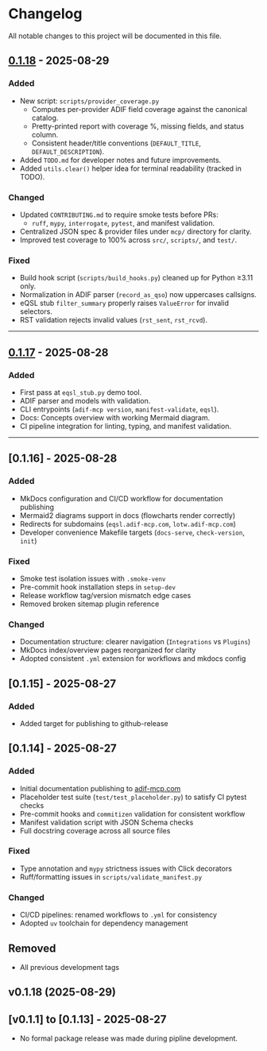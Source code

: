 # Changelog

All notable changes to this project will be documented in this file.

## [0.1.18] - 2025-08-29

### Added
- New script: `scripts/provider_coverage.py`
  - Computes per-provider ADIF field coverage against the canonical catalog.
  - Pretty-printed report with coverage %, missing fields, and status column.
  - Consistent header/title conventions (`DEFAULT_TITLE`, `DEFAULT_DESCRIPTION`).
- Added `TODO.md` for developer notes and future improvements.
- Added `utils.clear()` helper idea for terminal readability (tracked in TODO).

### Changed
- Updated `CONTRIBUTING.md` to require smoke tests before PRs:
  - `ruff`, `mypy`, `interrogate`, `pytest`, and manifest validation.
- Centralized JSON spec & provider files under `mcp/` directory for clarity.
- Improved test coverage to 100% across `src/`, `scripts/`, and `test/`.

### Fixed
- Build hook script (`scripts/build_hooks.py`) cleaned up for Python ≥3.11 only.
- Normalization in ADIF parser (`record_as_qso`) now uppercases callsigns.
- eQSL stub `filter_summary` properly raises `ValueError` for invalid selectors.
- RST validation rejects invalid values (`rst_sent`, `rst_rcvd`).

---

## [0.1.17] - 2025-08-28
### Added
- First pass at `eqsl_stub.py` demo tool.
- ADIF parser and models with validation.
- CLI entrypoints (`adif-mcp version`, `manifest-validate`, `eqsl`).
- Docs: Concepts overview with working Mermaid diagram.
- CI pipeline integration for linting, typing, and manifest validation.

---

[0.1.18]: https://github.com/KI7MT/adif-mcp/releases/tag/v0.1.18
[0.1.17]: https://github.com/KI7MT/adif-mcp/releases/tag/v0.1.17

## [0.1.16] - 2025-08-28

### Added
- MkDocs configuration and CI/CD workflow for documentation publishing
- Mermaid2 diagrams support in docs (flowcharts render correctly)
- Redirects for subdomains (`eqsl.adif-mcp.com`, `lotw.adif-mcp.com`)
- Developer convenience Makefile targets (`docs-serve`, `check-version`, `init`)

### Fixed
- Smoke test isolation issues with `.smoke-venv`
- Pre-commit hook installation steps in `setup-dev`
- Release workflow tag/version mismatch edge cases
- Removed broken sitemap plugin reference

### Changed
- Documentation structure: clearer navigation (`Integrations` vs `Plugins`)
- MkDocs index/overview pages reorganized for clarity
- Adopted consistent `.yml` extension for workflows and mkdocs config


## [0.1.15] - 2025-08-27
### Added
  - Added target for publishing to github-release

## [0.1.14] - 2025-08-27

### Added
- Initial documentation publishing to [adif-mcp.com](https://adif-mcp.com)
- Placeholder test suite (`test/test_placeholder.py`) to satisfy CI pytest checks
- Pre-commit hooks and `commitizen` validation for consistent workflow
- Manifest validation script with JSON Schema checks
- Full docstring coverage across all source files

### Fixed
- Type annotation and `mypy` strictness issues with Click decorators
- Ruff/formatting issues in `scripts/validate_manifest.py`

### Changed
- CI/CD pipelines: renamed workflows to `.yml` for consistency
- Adopted `uv` toolchain for dependency management

## Removed
- All previous development tags

## v0.1.18 (2025-08-29)

## [v0.1.1] to [0.1.13] - 2025-08-27
- No formal package release was made during pipline development.
